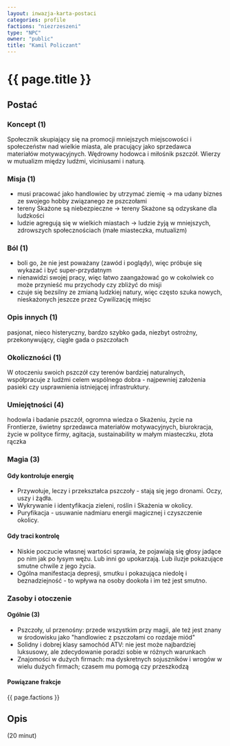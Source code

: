 ```yaml
---
layout: inwazja-karta-postaci
categories: profile
factions: "niezrzeszeni"
type: "NPC"
owner: "public"
title: "Kamil Policzant"
---
```


# {{ page.title }}

## Postać

### Koncept (1)

Społecznik skupiający się na promocji mniejszych miejscowości i społeczeństw nad wielkie miasta, ale pracujący jako sprzedawca materiałów motywacyjnych. Wędrowny hodowca i miłośnik pszczół. Wierzy w mutualizm między ludźmi, viciniusami i naturą.

### Misja (1)

* musi pracować jako handlowiec by utrzymać ziemię -> ma udany biznes ze swojego hobby związanego ze pszczołami
* tereny Skażone są niebezpieczne -> tereny Skażone są odzyskane dla ludzkości
* ludzie agregują się w wielkich miastach -> ludzie żyją w mniejszych, zdrowszych społecznościach (małe miasteczka, mutualizm)

### Ból (1)

* boli go, że nie jest poważany (zawód i poglądy), więc próbuje się wykazać i być super-przydatnym
* nienawidzi swojej pracy, więc łatwo zaangażować go w cokolwiek co może przynieść mu przychody czy zbliżyć do misji
* czuje się bezsilny ze zmianą ludzkiej natury, więc często szuka nowych, nieskażonych jeszcze przez Cywilizację miejsc

### Opis innych (1)

pasjonat, nieco histeryczny, bardzo szybko gada, niezbyt ostrożny, przekonywujący, ciągle gada o pszczołach

### Okoliczności (1)

W otoczeniu swoich pszczół czy terenów bardziej naturalnych, współpracuje z ludźmi celem wspólnego dobra - najpewniej założenia pasieki czy usprawnienia istniejącej infrastruktury.

### Umiejętności (4)

hodowla i badanie pszczół, ogromna wiedza o Skażeniu, życie na Frontierze, świetny sprzedawca materiałów motywacyjnych, biurokracja, życie w polityce firmy, agitacja, sustainability w małym miasteczku, złota rączka

### Magia (3)

#### Gdy kontroluje energię

* Przywołuje, leczy i przekształca pszczoły - stają się jego dronami. Oczy, uszy i żądła.
* Wykrywanie i identyfikacja zieleni, roślin i Skażenia w okolicy.
* Puryfikacja - usuwanie nadmiaru energii magicznej i czyszczenie okolicy.

#### Gdy traci kontrolę

* Niskie poczucie własnej wartości sprawia, że pojawiają się głosy jadące po nim jak po łysym wężu. Lub inni go upokarzają. Lub iluzje pokazujące smutne chwile z jego życia.
* Ogólna manifestacja depresji, smutku i pokazująca niedolę i beznadziejność - to wpływa na osoby dookoła i im też jest smutno.

### Zasoby i otoczenie

#### Ogólnie (3)

* Pszczoły, ul przenośny: przede wszystkim przy magii, ale też jest znany w środowisku jako "handlowiec z pszczołami co rozdaje miód"
* Solidny i dobrej klasy samochód ATV: nie jest może najbardziej luksusowy, ale zdecydowanie poradzi sobie w różnych warunkach
* Znajomości w dużych firmach: ma dyskretnych sojuszników i wrogów w wielu dużych firmach; czasem mu pomogą czy przeszkodzą

#### Powiązane frakcje

{{ page.factions }}

## Opis

(20 minut)
